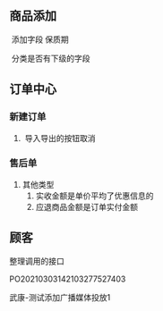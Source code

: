 ## 商品添加

​	添加字段     保质期

​	分类是否有下级的字段

## 订单中心

### 新建订单

1. ​	导入导出的按钮取消

### 售后单

1. 其他类型
    1. 实收金额是单价平均了优惠信息的
    2. 应退商品金额是订单实付金额





## 顾客

整理调用的接口







PO20210303142103277527403

武康-测试添加广播媒体投放1